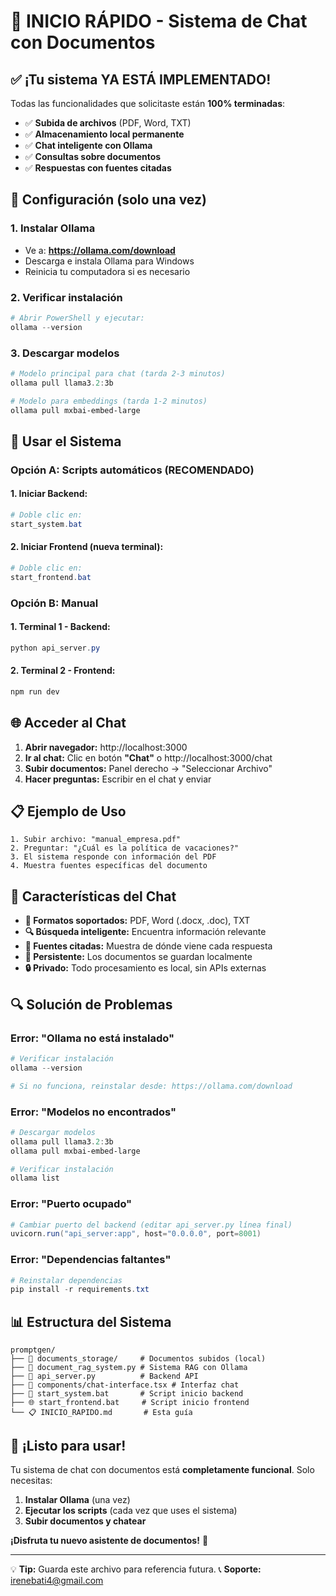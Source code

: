 # 🚀 INICIO RÁPIDO - Sistema de Chat con Documentos

## ✅ **¡Tu sistema YA ESTÁ IMPLEMENTADO!**

Todas las funcionalidades que solicitaste están **100% terminadas**:

- ✅ **Subida de archivos** (PDF, Word, TXT)
- ✅ **Almacenamiento local permanente** 
- ✅ **Chat inteligente con Ollama**
- ✅ **Consultas sobre documentos**
- ✅ **Respuestas con fuentes citadas**

## 🔧 **Configuración (solo una vez)**

### 1. **Instalar Ollama**
- Ve a: **https://ollama.com/download**
- Descarga e instala Ollama para Windows
- Reinicia tu computadora si es necesario

### 2. **Verificar instalación**
```powershell
# Abrir PowerShell y ejecutar:
ollama --version
```

### 3. **Descargar modelos**
```powershell
# Modelo principal para chat (tarda 2-3 minutos)
ollama pull llama3.2:3b

# Modelo para embeddings (tarda 1-2 minutos)
ollama pull mxbai-embed-large
```

## 🎯 **Usar el Sistema**

### **Opción A: Scripts automáticos (RECOMENDADO)**

#### 1. **Iniciar Backend:**
```powershell
# Doble clic en:
start_system.bat
```

#### 2. **Iniciar Frontend (nueva terminal):**
```powershell
# Doble clic en:
start_frontend.bat
```

### **Opción B: Manual**

#### 1. **Terminal 1 - Backend:**
```powershell
python api_server.py
```

#### 2. **Terminal 2 - Frontend:**
```powershell
npm run dev
```

## 🌐 **Acceder al Chat**

1. **Abrir navegador:** http://localhost:3000
2. **Ir al chat:** Clic en botón **"Chat"** o http://localhost:3000/chat
3. **Subir documentos:** Panel derecho → "Seleccionar Archivo"
4. **Hacer preguntas:** Escribir en el chat y enviar

## 📋 **Ejemplo de Uso**

```
1. Subir archivo: "manual_empresa.pdf"
2. Preguntar: "¿Cuál es la política de vacaciones?"
3. El sistema responde con información del PDF
4. Muestra fuentes específicas del documento
```

## 🎨 **Características del Chat**

- **📄 Formatos soportados:** PDF, Word (.docx, .doc), TXT
- **🔍 Búsqueda inteligente:** Encuentra información relevante
- **📖 Fuentes citadas:** Muestra de dónde viene cada respuesta
- **💾 Persistente:** Los documentos se guardan localmente
- **🔒 Privado:** Todo procesamiento es local, sin APIs externas

## 🔍 **Solución de Problemas**

### **Error: "Ollama no está instalado"**
```powershell
# Verificar instalación
ollama --version

# Si no funciona, reinstalar desde: https://ollama.com/download
```

### **Error: "Modelos no encontrados"**
```powershell
# Descargar modelos
ollama pull llama3.2:3b
ollama pull mxbai-embed-large

# Verificar instalación
ollama list
```

### **Error: "Puerto ocupado"**
```powershell
# Cambiar puerto del backend (editar api_server.py línea final)
uvicorn.run("api_server:app", host="0.0.0.0", port=8001)
```

### **Error: "Dependencias faltantes"**
```powershell
# Reinstalar dependencias
pip install -r requirements.txt
```

## 📊 **Estructura del Sistema**

```
promptgen/
├── 📁 documents_storage/     # Documentos subidos (local)
├── 🤖 document_rag_system.py # Sistema RAG con Ollama
├── 🔧 api_server.py          # Backend API
├── 🎨 components/chat-interface.tsx # Interfaz chat
├── 📝 start_system.bat       # Script inicio backend
├── 🌐 start_frontend.bat     # Script inicio frontend
└── 📋 INICIO_RAPIDO.md       # Esta guía
```

## 🎉 **¡Listo para usar!**

Tu sistema de chat con documentos está **completamente funcional**. Solo necesitas:

1. **Instalar Ollama** (una vez)
2. **Ejecutar los scripts** (cada vez que uses el sistema)
3. **Subir documentos y chatear** 

**¡Disfruta tu nuevo asistente de documentos!** 🚀

---

💡 **Tip:** Guarda este archivo para referencia futura.
📞 **Soporte:** irenebati4@gmail.com 